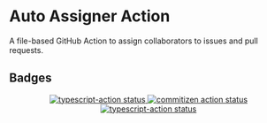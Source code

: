 # Auto Assigner Action

A file-based GitHub Action to assign collaborators to issues and pull requests.

## Badges

<!-- TODO link directly to workflow definition? -->
<p align="center">
  <a href="https://github.com/erclu/auto-assigner">
    <img alt="typescript-action status" src="https://github.com/erclu/auto-assigner/workflows/Build%20and%20Test/badge.svg"/>
  </a>

  <a href="https://github.com/erclu/auto-assigner">
    <img alt="commitizen action status" src="https://github.com/erclu/auto-assigner/workflows/Conventional%20Commits/badge.svg" />
  </a>

  <a href="https://github.com/erclu/auto-assigner">
    <img alt="typescript-action status" src="https://github.com/erclu/auto-assigner/workflows/Best%20practices%20for%20source%20files/badge.svg" />
  </a>
</p>
